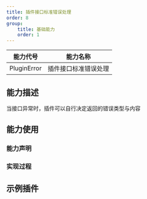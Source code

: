 ```yaml
---
title: 插件接口标准错误处理
order: 8
group:
    title: 基础能力
    order: 1
---
```


| 能力代号    | 能力名称             |
| ----------- | -------------------- |
| PluginError | 插件接口标准错误处理 |

## 能力描述

当接口异常时，插件可以自行决定返回的错误类型与内容



## 能力使用



### 能力声明




### 实现过程



## 示例插件

